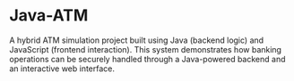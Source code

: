 # Java-ATM
A hybrid ATM simulation project built using Java (backend logic) and JavaScript (frontend interaction). This system demonstrates how banking operations can be securely handled through a Java-powered backend and an interactive web interface.
